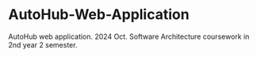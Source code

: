 # AutoHub-Web-Application
AutoHub web application. 2024 Oct. Software Architecture coursework in 2nd year 2 semester.
